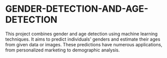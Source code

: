 # GENDER-DETECTION-AND-AGE-DETECTION
This project combines gender and age detection using machine learning techniques. It aims to predict individuals' genders and estimate their ages from given data or images. These predictions have numerous applications, from personalized marketing to demographic analysis.
